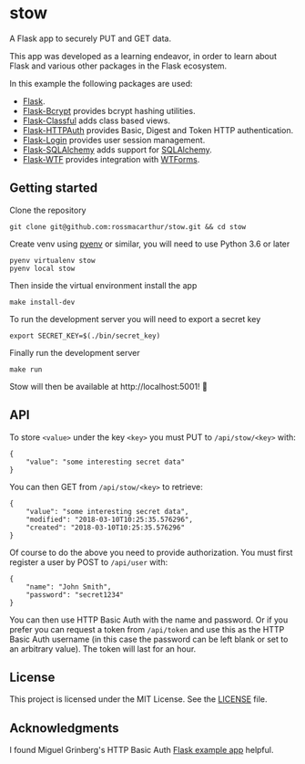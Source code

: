 # stow

A Flask app to securely PUT and GET data.

This app was developed as a learning endeavor, in order to learn about Flask and
various other packages in the Flask ecosystem.

In this example the following packages are used:

- [Flask][flask].
- [Flask-Bcrypt][flask-bcrypt] provides bcrypt hashing utilities.
- [Flask-Classful][flask-classful] adds class based views.
- [Flask-HTTPAuth][flask-httpauth] provides Basic, Digest and Token HTTP authentication.
- [Flask-Login][flask-login] provides user session management.
- [Flask-SQLAlchemy][flask-sqlalchemy] adds support for [SQLAlchemy][sqlalchemy].
- [Flask-WTF][flask-wtf] provides integration with [WTForms][wtforms].

## Getting started

Clone the repository
```
git clone git@github.com:rossmacarthur/stow.git && cd stow
```

Create venv using [pyenv][pyenv] or similar, you will need to use Python 3.6 or later
```
pyenv virtualenv stow
pyenv local stow
```

Then inside the virtual environment install the app
```
make install-dev
```

To run the development server you will need to export a secret key
```
export SECRET_KEY=$(./bin/secret_key)
```

Finally run the development server
```
make run
```

Stow will then be available at http://localhost:5001! :tada:

## API

To store `<value>` under the key `<key>` you must PUT to `/api/stow/<key>` with:
```
{
    "value": "some interesting secret data"
}
```

You can then GET from `/api/stow/<key>` to retrieve:
```
{
    "value": "some interesting secret data",
    "modified": "2018-03-10T10:25:35.576296",
    "created": "2018-03-10T10:25:35.576296"
}
```

Of course to do the above you need to provide authorization. You must first
register a user by POST to `/api/user` with:
```
{
    "name": "John Smith",
    "password": "secret1234"
}
```

You can then use HTTP Basic Auth with the name and password. Or if you prefer
you can request a token from `/api/token` and use this as the HTTP Basic Auth
username (in this case the password can be left blank or set to an arbitrary
value). The token will last for an hour.

## License

This project is licensed under the MIT License. See the [LICENSE](LICENSE) file.

## Acknowledgments

I found Miguel Grinberg's HTTP Basic Auth [Flask example app][example] helpful.

[example]: https://github.com/miguelgrinberg/REST-auth
[flask]: https://palletsprojects.com/p/flask/
[flask-bcrypt]: https://flask-bcrypt.readthedocs.io/en/latest/
[flask-classful]: http://flask-classful.teracy.org/
[flask-httpauth]:https://flask-httpauth.readthedocs.io/en/latest/
[flask-login]: https://flask-login.readthedocs.io/en/latest/
[flask-sqlalchemy]: http://flask-sqlalchemy.pocoo.org
[flask-wtf]: https://flask-wtf.readthedocs.io/en/stable/
[nginx]: https://www.nginx.com/
[python]: https://www.python.org/downloads/
[pyenv]: https://github.com/pyenv/pyenv
[pyenv-virtualenv]: https://github.com/pyenv/pyenv-virtualenv
[supervisor]: https://pypi.org/project/supervisor/
[sqlalchemy]: https://www.sqlalchemy.org/
[virtualenv]: https://pypi.org/project/virtualenv/
[wtforms]: https://wtforms.readthedocs.io/en/stable/
